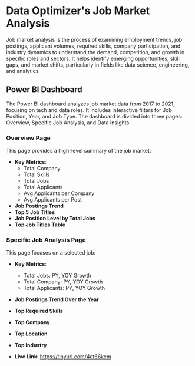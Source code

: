 # Data Optimizer's Job Market Analysis

Job market analysis is the process of examining employment trends, job postings, applicant volumes, required skills, company participation, and industry dynamics to understand the demand, competition, and growth in specific roles and sectors. It helps identify emerging opportunities, skill gaps, and market shifts, particularly in fields like data science, engineering, and analytics.

## Power BI Dashboard

The Power BI dashboard analyzes job market data from 2017 to 2021, focusing on tech and data roles. It includes interactive filters for Job Position, Year, and Job Type. The dashboard is divided into three pages: Overview, Specific Job Analysis, and Data Insights.

### Overview Page

This page provides a high-level summary of the job market:
- **Key Metrics**:
  - Total Company
  - Total Skills
  - Total Jobs
  - Total Applicants
  - Avg Applicants per Company
  - Avg Applicants per Post
- **Job Postings Trend**
- **Top 5 Job Titles**
- **Job Position Level by Total Jobs**
- **Top Job Titles Table**

### Specific Job Analysis Page

This page focuses on a selected job:
- **Key Metrics**:
  - Total Jobs: PY, YOY Growth
  - Total Company: PY, YOY Growth
  - Total Applicants: PY, YOY Growth
- **Job Postings Trend Over the Year**
- **Top Required Skills**
- **Top Company**
- **Top Location**
- **Top Industry**

- **Live Link**: https://tinyurl.com/4ct66kem


